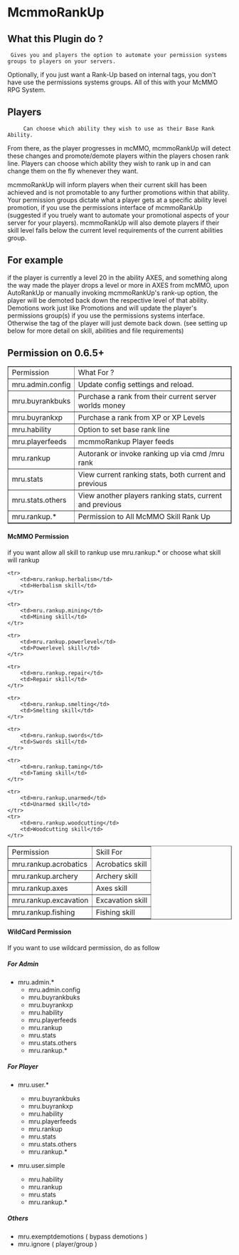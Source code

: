 McmmoRankUp
===========

## What this Plugin do ? ##
	 Gives you and players the option to automate your permission systems groups to players on your servers.

Optionally, if you just want a Rank-Up based on internal tags, you don't have use the permissions systems groups.
All of this with your McMMO RPG System.

## Players ##
         Can choose which ability they wish to use as their Base Rank Ability. 

From there, as the player progresses in mcMMO, mcmmoRankUp will detect these changes and promote/demote players within the players chosen rank line.
Players can choose which ability they wish to rank up in and can change them on the fly whenever they want.

mcmmoRankUp will inform players when their current skill has been achieved and is not promotable to any further promotions
within that ability. Your permission groups dictate what a player gets at a specific ability level promotion, if you use
the permissions interface of mcmmoRankUp (suggested if you truely want to automate your promotional aspects of your server
for your players). mcmmoRankUp will also demote players if their skill level falls below the current level requirements
of the current abilities group. 

## For example ##

if the player is currently a level 20 in the ability AXES, and something along the way made the player drops a level or more in AXES from mcMMO, upon AutoRankUp or manually invoking mcmmoRankUp's
rank-up option, the player will be demoted back down the respective level of that ability. Demotions work just like Promotions
and will update the player's permissions group(s) if you use the permissions systems interface. Otherwise the tag of the
player will just demote back down. (see setting up below for more detail on skill, abilities and file requirements)

## Permission on 0.6.5+ ##

<table border="1" >
	<tr>
		<td>Permission</td>
		<td>What For ?</td>
	</tr>
	<tr>
		<td>mru.admin.config</td>
		<td>Update config settings and reload.</td>
	</tr>
	<tr>
		<td>mru.buyrankbuks</td>
		<td>Purchase a rank from their current server worlds money</td>
	</tr>
	<tr>
		<td>mru.buyrankxp</td>
		<td>Purchase a rank from XP or XP Levels</td>
	</tr>
	<tr>
		<td>mru.hability</td>
		<td>Option to set base rank line</td>
	</tr>
	<tr>
		<td>mru.playerfeeds</td>
		<td>mcmmoRankup Player feeds</td>
	</tr>
	<tr>
		<td>mru.rankup</td>
		<td>Autorank or invoke ranking up via cmd /mru rank</td>
	</tr>
	<tr>
		<td>mru.stats</td>
		<td>View current ranking stats, both current and previous</td>
	</tr>
	<tr>
		<td>mru.stats.others</td>
		<td>View another players ranking stats, current and previous</td>
	</tr>
	<tr>
		<td>mru.rankup.*</td>
		<td>Permission to All McMMO Skill Rank Up</td>
	</tr>
</table> 

#### McMMO Permission

if you want allow all skill to rankup use mru.rankup.* or choose what skill will rankup

<table border="1" >
	<tr>
		<td>Permission</td>
		<td>Skill For</td>
	</tr>
	<tr>
		<td>mru.rankup.acrobatics</td>
		<td>Acrobatics skill</td>
	</tr>
        <tr>
        	<td>mru.rankup.archery</td>
        	<td>Archery skill</td>
	</tr>
	<tr>
		<td>mru.rankup.axes</td>
		<td>Axes skill</td>
	</tr>
	<tr>
		<td>mru.rankup.excavation</td>
		<td>Excavation skill</td>
	</tr>
	<tr>
		<td>mru.rankup.fishing</td>
		<td>Fishing skill</td>
	</tr>
	
	<tr>
		<td>mru.rankup.herbalism</td>
		<td>Herbalism skill</td>
	</tr>
	
	<tr>
		<td>mru.rankup.mining</td>
		<td>Mining skill</td>
	</tr>
	
	<tr>
		<td>mru.rankup.powerlevel</td>
		<td>Powerlevel skill</td>
	</tr>
	
	<tr>
		<td>mru.rankup.repair</td>
		<td>Repair skill</td>
	</tr>
	
	<tr>
		<td>mru.rankup.smelting</td>
		<td>Smelting skill</td>
	</tr>
	
	<tr>
		<td>mru.rankup.swords</td>
		<td>Swords skill</td>
	</tr>
	
	<tr>
		<td>mru.rankup.taming</td>
		<td>Taming skill</td>
	</tr>
	
	<tr>
		<td>mru.rankup.unarmed</td>
		<td>Unarmed skill</td>
	</tr>
	<tr>
		<td>mru.rankup.woodcutting</td>
		<td>Woodcutting skill</td>
	</tr>
</table>

#### WildCard Permission

If you want to use wildcard permission, do as follow

##### For Admin

  - mru.admin.*
  	- mru.admin.config
	- mru.buyrankbuks 
	- mru.buyrankxp 
	- mru.hability
	- mru.playerfeeds 
	- mru.rankup
	- mru.stats
	- mru.stats.others
	- mru.rankup.*

##### For Player

  - mru.user.*
	- mru.buyrankbuks
	- mru.buyrankxp
	- mru.hability
	- mru.playerfeeds
	- mru.rankup
	- mru.stats
	- mru.stats.others
	- mru.rankup.*

  - mru.user.simple
	- mru.hability
	- mru.rankup
	- mru.stats
	- mru.rankup.*

##### Others

  - mru.exemptdemotions ( bypass demotions )
  - mru.ignore ( player/group )
